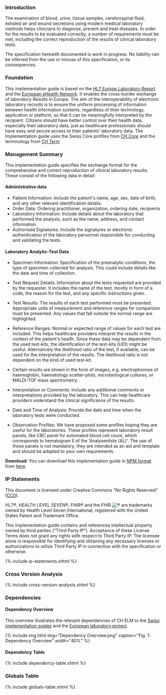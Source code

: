 <!-- markdownlint-disable MD033 MD041 MD045 -->

### Introduction

The examination of blood, urine, tissue samples, cerebrospinal fluid, exhaled air and wound secretions using modern medical laboratory methods helps clinicians to diagnose, prevent and treat diseases. In order for the results to be evaluated correctly, a number of requirements must be met, including the correct reproduction of the results of clinical laboratory tests.

<div markdown="1" class="stu-note">

The specification herewith documented is work in progress. No liability can be inferred from the use or misuse of this specification, or its consequences.

</div>

### Foundation

This implementation guide is based on the [HL7 Europe Laboratory Report](https://build.fhir.org/ig/hl7-eu/laboratory/branches/master/index.html) and the [European eHealth Network](https://health.ec.europa.eu/document/download/9ab6711a-b4b3-4254-85c1-5204e9e9a594_en?filename=ehealth_ehn-lab-results-guideline_releasenotes_en.pdf). It enables the cross-border exchange of laboratory Results in Europe. The aim of the interoperability of electronic laboratory records is to ensure the uniform processing of information between health information systems, regardless of their technology, application or platform, so that it can be meaningfully interpreted by the recipient. Citizens should have better control over their health data, especially their laboratory data, just as healthcare professionals should have easy and secure access to their patients' laboratory data.
The Implementation guide uses the Swiss Core profiles from [CH Core](http://fhir.ch/ig/ch-core/index.html) and the terminology from [CH Term](http://fhir.ch/ig/ch-epr-term/index.html)

### Management Summary

This implementation guide specifies the exchange format for the comprehensive and correct reproduction of clinical laboratory results. These consist of the following data in detail:

#### Administrative data

* Patient Information: Include the patient's name, age, sex, date of birth, and any other relevant identification details.
* Order Data: Ordering practitioner, organization, ordering date, recipients
* Laboratory Information: Include details about the laboratory that performed the analysis, such as the name, address, and contact information.
* Authorised Signatures: Include the signatures or electronic authentication of the laboratory personnel responsible for conducting and validating the tests.

#### Laboratory Analytic-Test Data

* Specimen Information: Specification of the preanalytic conditions, the type of specimen collected for analysis. This could include details like the date and time of collection.
* Test Request Details: Information about the tests requested are provided by the requester. It includes the name of the test, mostly in form of a code, the reason for the test, and any specific instructions given.
* Test Results: The results of each test performed must be presented. Appropriate units of measurement and reference ranges for comparison must be presented. Any values that fall outside the normal range are highlighted.
* Reference Ranges: Normal or expected range of values for each test are included. This helps healthcare providers interpret the results in the context of the patient's health. Since these data may be dependent from the used test-kits, the identification of the test-kits (UDI) might be useful. Alternatively the likelihood ratio of the test, if available, can be used for the interpretation of the results. The likelihood ratio is not dependent on the kind of used test-kit.

* Certain results are shown in the form of images, e.g. electrophoresis of haemoglobin, haematology scatter-plots, microbiological cultures, or MALDI-TOF mass spectrometry.

* Interpretation or Comments: Include any additional comments or interpretations provided by the laboratory. This can help healthcare providers understand the clinical significance of the results.

* Date and Time of Analysis: Provide the date and time when the laboratory tests were conducted.

* Observation Profiles: We have proposed some profiles hoping they are useful for the laboratories. These profiles represent laboratory result panels, like CBC panel for automated blood cell count, which corresponds to hematogram II of the 'Analysenliste (AL)'. The use of these panels is not mandatory, they are intended as an aid and template and should be adapted to your own requirements.

**Download**: You can download this implementation guide in [NPM format](https://confluence.hl7.org/display/FHIR/NPM+Package+Specification) from [here](package.tgz).

### IP Statements

This document is licensed under Creative Commons "No Rights Reserved" ([CC0](https://creativecommons.org/publicdomain/zero/1.0/)).

HL7®, HEALTH LEVEL SEVEN®, FHIR® and the FHIR <img src="icon-fhir-16.png" style="float: none; margin: 0px; padding: 0px; vertical-align: bottom"/>&reg; are trademarks owned by Health Level Seven International, registered with the United States Patent and Trademark Office.

This implementation guide contains and references intellectual property owned by third parties ("Third Party IP"). Acceptance of these License Terms does not grant any rights with respect to Third Party IP. The licensee alone is responsible for identifying and obtaining any necessary licenses or authorizations to utilize Third Party IP in connection with the specification or otherwise.

{% include ip-statements.xhtml %}

### Cross Version Analysis

{% include cross-version-analysis.xhtml %}

### Dependencies

#### Dependency Overview

This overview illustrates the relevant dependencies of CH ELM to the [Swiss implementation guides](https://fhir.ch/) and the [European laboratory project](https://build.fhir.org/ig/hl7-eu/laboratory/branches/master/index.html).

{% include img.html img="Dependency Overview.png" caption="Fig. 1: Dependency Overview" width="40%" %}

#### Dependency Table

{% include dependency-table.xhtml %}

### Globals Table

{% include globals-table.xhtml %}
